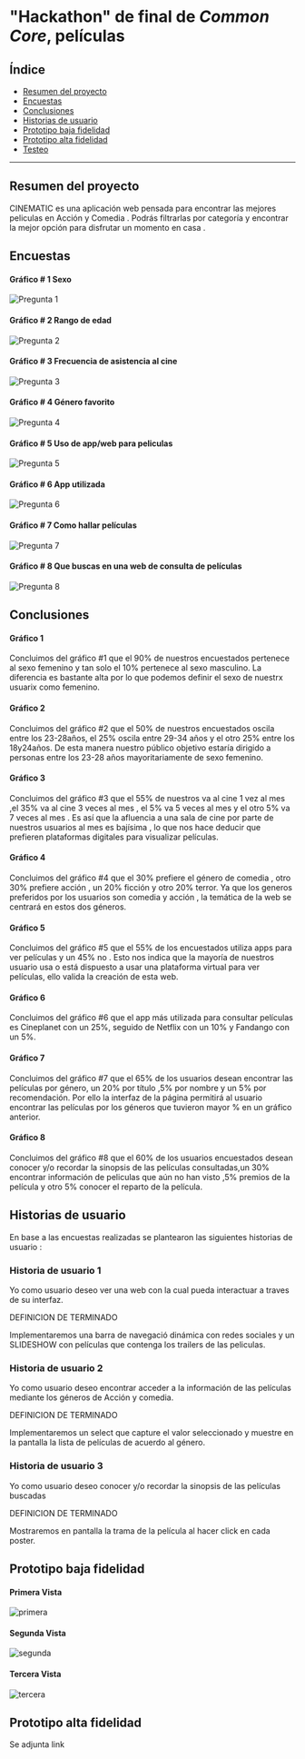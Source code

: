 # "Hackathon" de final de _Common Core_, películas

## Índice

* [Resumen del proyecto](#resumen-del-proyecto)
* [Encuestas](#encuestas)
* [Conclusiones](#conclusiones)
* [Historias de usuario](#historias-de-usuario)
* [Prototipo baja fidelidad](#prototipo-baja-fidelidad)
* [Prototipo alta fidelidad](#prototipo-alta-fidelidad)
* [Testeo](#testeo)

 ***


## Resumen del proyecto

CINEMATIC es una aplicación web pensada para encontrar las mejores peliculas en Acción y Comedia . Podrás filtrarlas por categoría y encontrar la mejor opción para disfrutar un momento en casa .

## Encuestas

#### Gráfico # 1 Sexo

![Pregunta 1](https://i.ibb.co/PWgJf25/Whats-App-Image-2019-04-17-at-05-52-50.jpg)

#### Gráfico # 2 Rango de edad

![Pregunta 2](https://i.ibb.co/drdz9JQ/Whats-App-Image-2019-04-17-at-05-52-45.jpg)

#### Gráfico # 3 Frecuencia de asistencia al cine

![Pregunta 3](https://i.ibb.co/9TvpsBN/Whats-App-Image-2019-04-17-at-05-52-39.jpg)

#### Gráfico # 4 Género favorito

![Pregunta 4](https://i.ibb.co/xLHs7CD/Whats-App-Image-2019-04-17-at-05-52-29.jpg)

#### Gráfico # 5 Uso de app/web para peliculas

![Pregunta 5](https://i.ibb.co/4Zj1fGY/Whats-App-Image-2019-04-17-at-05-52-25.jpg)

#### Gráfico # 6 App utilizada

![Pregunta 6](https://i.ibb.co/74pNGCC/Whats-App-Image-2019-04-17-at-05-52-21.jpg)

#### Gráfico # 7 Como hallar películas

![Pregunta 7](https://i.ibb.co/0269jvS/Whats-App-Image-2019-04-17-at-05-52-18.jpg)

#### Gráfico # 8 Que buscas en una web de consulta de películas

![Pregunta 8](https://i.ibb.co/K6V23fn/Whats-App-Image-2019-04-17-at-05-52-15.jpg)

## Conclusiones

#### Gráfico 1
Concluimos del gráfico #1 que el 90% de nuestros encuestados pertenece al sexo femenino y tan solo el 10% pertenece al
sexo masculino. La diferencia es bastante alta por lo que podemos definir el sexo de nuestrx usuarix como femenino.

#### Gráfico 2
Concluimos del gráfico #2 que el 50% de nuestros  encuestados oscila entre los 23-28años, el 25% oscila entre 29-34 años y el otro 25% entre los 18y24años. De esta manera nuestro público objetivo estaría dirigido a personas entre los 23-28 años mayoritariamente de sexo femenino.

#### Gráfico 3
Concluimos del gráfico #3 que el 55% de nuestros va al cine 1 vez al mes ,el 35% va al cine 3 veces al mes , el 5% va 5 veces al mes y el otro 5% va 7 veces al mes . Es así que la afluencia a una sala de cine por parte de nuestros usuarios al mes es bajísima , lo que nos hace deducir que prefieren plataformas digitales para visualizar películas.

#### Gráfico 4
Concluimos del gráfico #4 que el 30% prefiere el género de comedia , otro 30% prefiere acción , un 20% ficción y otro 20% terror. Ya que los generos preferidos por los usuarios son comedia y acción , la temática de la web se centrará en estos dos géneros.

#### Gráfico 5
Concluimos del gráfico #5 que el 55% de los encuestados utiliza apps para ver películas y un 45% no . Esto nos indica que la mayoría de nuestros usuario usa o está dispuesto a usar una plataforma virtual para ver películas,  ello valida la creación de
esta web.

#### Gráfico 6
Concluimos del gráfico #6 que el app más utilizada para consultar películas es Cineplanet con un 25%, seguido de Netflix con un 10% y Fandango con un 5%.

#### Gráfico 7
Concluimos del gráfico #7 que el 65% de los usuarios desean encontrar las películas por género, un 20% por título ,5% por nombre y un 5% por recomendación. Por ello la interfaz de la página permitirá al usuario encontrar las películas por los géneros que tuvieron mayor % en un gráfico anterior.

#### Gráfico 8
Concluimos del gráfico #8 que el 60% de los usuarios encuestados desean conocer y/o recordar la sinopsis de las películas consultadas,un 30% encontrar información de peliculas que aún no han visto ,5% premios de la película y otro 5% conocer el reparto de la película.



## Historias de usuario

En base a las encuestas realizadas se plantearon las siguientes historias de usuario :

### Historia de usuario 1

Yo como usuario deseo ver una web con la cual pueda interactuar a traves de su interfaz.

DEFINICION DE TERMINADO

Implementaremos una barra de navegació dinámica con redes sociales y un SLIDESHOW con películas que contenga los trailers de las peliculas.

### Historia de usuario 2

Yo como usuario deseo encontrar acceder a la información de las películas mediante los géneros de Acción y comedia.

DEFINICION DE TERMINADO

Implementaremos un select que capture el valor seleccionado y muestre en la pantalla la lista de películas de acuerdo al género.

### Historia de usuario 3

Yo como usuario deseo conocer y/o recordar la sinopsis de las películas buscadas

DEFINICION DE TERMINADO

Mostraremos en pantalla la trama de la película al hacer click en cada poster.

## Prototipo baja fidelidad

#### Primera Vista

![primera](https://i.ibb.co/9vGXs2G/Whats-App-Image-2019-04-17-at-06-17-35-2.jpg)

#### Segunda Vista

![segunda](https://i.ibb.co/yNK08L2/Whats-App-Image-2019-04-17-at-06-17-35-1.jpg)

#### Tercera Vista

![tercera](https://i.ibb.co/7rVDDvW/Whats-App-Image-2019-04-17-at-06-17-35-3.jpg)

## Prototipo alta fidelidad

Se adjunta link
